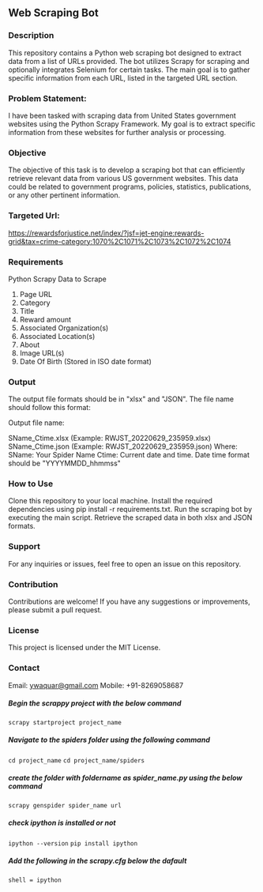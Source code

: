 ## Web Scraping Bot

### Description
This repository contains a Python web scraping bot designed to extract data from a list of URLs provided. The bot utilizes Scrapy for scraping and optionally integrates Selenium for certain tasks. The main goal is to gather specific information from each URL, listed in the targeted URL section.

### Problem Statement:
I have been tasked with scraping data from United States government websites using the Python Scrapy Framework. My goal is to extract specific information from these websites for further analysis or processing.

### Objective
The objective of this task is to develop a scraping bot that can efficiently retrieve relevant data from various US government websites. This data could be related to government programs, policies, statistics, publications, or any other pertinent information.

### Targeted Url: 
https://rewardsforjustice.net/index/?jsf=jet-engine:rewards-grid&tax=crime-category:1070%2C1071%2C1073%2C1072%2C1074

### Requirements
Python
Scrapy
Data to Scrape
  1) Page URL
  2) Category
  3) Title
  4) Reward amount
  4) Associated Organization(s)
  5) Associated Location(s)
  6) About
  7) Image URL(s)
  8) Date Of Birth (Stored in ISO date format)

### Output
The output file formats should be in "xlsx" and "JSON". The file name should follow this format:

Output file name:

SName_Ctime.xlsx (Example: RWJST_20220629_235959.xlsx)
SName_Ctime.json (Example: RWJST_20220629_235959.json)
Where:
SName: Your Spider Name
Ctime: Current date and time. Date time format should be "YYYYMMDD_hhmmss"

### How to Use
Clone this repository to your local machine.
Install the required dependencies using pip install -r requirements.txt.
Run the scraping bot by executing the main script.
Retrieve the scraped data in both xlsx and JSON formats.

### Support
For any inquiries or issues, feel free to open an issue on this repository.

### Contribution
Contributions are welcome! If you have any suggestions or improvements, please submit a pull request.

### License
This project is licensed under the MIT License.

### Contact
Email: ywaquar@gmail.com
Mobile: +91-8269058687


##### Begin the scrappy project with the below command
`scrapy startproject project_name`

##### Navigate to the spiders folder using the following command
`cd project_name`
`cd project_name/spiders`

##### create the folder with foldername as spider_name.py using the below command
`scrapy genspider spider_name url`

##### check ipython is installed or not
`ipython --version`
`pip install ipython`

##### Add the following in the scrapy.cfg below the dafault
`shell = ipython`
